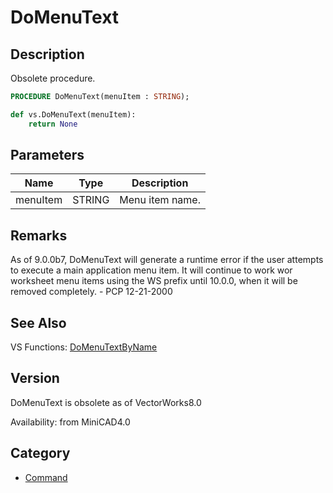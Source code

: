 # DoMenuText

## Description
Obsolete procedure.

```pascal
PROCEDURE DoMenuText(menuItem : STRING);
```

```python
def vs.DoMenuText(menuItem):
    return None
```

## Parameters
|Name|Type|Description|
|---|---|---|
|menuItem|STRING|Menu item name.|

## Remarks
As of 9.0.0b7, DoMenuText will generate a runtime error if the user attempts to execute a main application menu item. It will continue to work wor worksheet menu items using the WS prefix until 10.0.0, when it will be removed completely. - PCP 12-21-2000

## See Also
VS Functions:
[DoMenuTextByName](DoMenuTextByName.md)

## Version
DoMenuText is obsolete as of VectorWorks8.0<P>


Availability: from MiniCAD4.0

## Category
* [Command](../Categories/Command.md)
